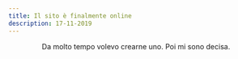 ```yaml
---
title: Il sito è finalmente online
description: 17-11-2019
---
```

<div align="center">
Da molto tempo volevo crearne uno. Poi mi sono decisa.
</div>
